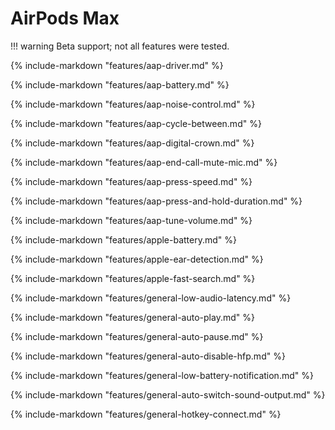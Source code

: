 # AirPods Max

!!! warning
    Beta support; not all features were tested.

{%
   include-markdown "features/aap-driver.md"
%}

{%
   include-markdown "features/aap-battery.md"
%}

{%
   include-markdown "features/aap-noise-control.md"
%}

{%
   include-markdown "features/aap-cycle-between.md"
%}

{%
   include-markdown "features/aap-digital-crown.md"
%}

{%
   include-markdown "features/aap-end-call-mute-mic.md"
%}

{%
   include-markdown "features/aap-press-speed.md"
%}

{%
   include-markdown "features/aap-press-and-hold-duration.md"
%}

{%
   include-markdown "features/aap-tune-volume.md"
%}

{%
   include-markdown "features/apple-battery.md"
%}

{%
   include-markdown "features/apple-ear-detection.md"
%}

{%
   include-markdown "features/apple-fast-search.md"
%}

{%
   include-markdown "features/general-low-audio-latency.md"
%}

{%
   include-markdown "features/general-auto-play.md"
%}

{%
   include-markdown "features/general-auto-pause.md"
%}

{%
   include-markdown "features/general-auto-disable-hfp.md"
%}

{%
   include-markdown "features/general-low-battery-notification.md"
%}

{%
   include-markdown "features/general-auto-switch-sound-output.md"
%}

{%
   include-markdown "features/general-hotkey-connect.md"
%}